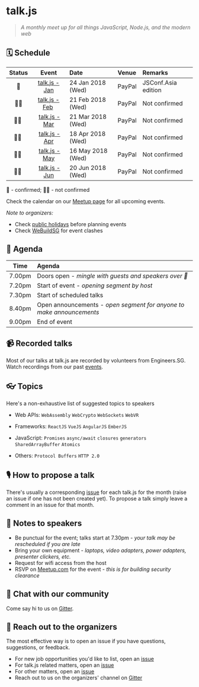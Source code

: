 # talk.js

> _A monthly meet up for all things JavaScript, Node.js, and the modern web_

## 🗓 Schedule

 Status | Event  | Date                         | Venue  | Remarks |
:------:|:--------:|:-----------------------------|:-------|:--------|
 🤘 | [talk.js - Jan][6] | 24 Jan 2018 (Wed)  | PayPal | JSConf.Asia edition
 🤷‍♀️ | [talk.js - Feb][#] | 21 Feb 2018 (Wed)  | PayPal | Not confirmed
 🤷‍♀️ | [talk.js - Mar][#] | 21 Mar 2018 (Wed)  | PayPal | Not confirmed
 🤷‍♀️ | [talk.js - Apr][#] | 18 Apr 2018 (Wed)  | PayPal | Not confirmed
 🤷‍♀️ | [talk.js - May][#] | 16 May 2018 (Wed)  | PayPal | Not confirmed
 🤷‍♀️ | [talk.js - Jun][#] | 20 Jun 2018 (Wed)  | PayPal | Not confirmed

🤘 - confirmed; 🤷‍♀️ - not confirmed

[#]: https://github.com/SingaporeJS/talk.js/issues/ "talk.js"
[6]: https://github.com/SingaporeJS/talk.js/issues/6 "talk.js - January 2018"

Check the calendar on our [Meetup page](https://www.meetup.com/Singapore-JS/events/) for all upcoming events.

_Note to organizers:_
- Check [public holidays](http://www.mom.gov.sg/employment-practices/public-holidays) before planning events
- Check [WeBuildSG](https://webuild.sg) for event clashes

## 📅 Agenda

Time   | Agenda
------ | :-----
7.00pm | Doors open - _mingle with guests and speakers over 🍕_
7.20pm | Start of event - _opening segment by host_
7.30pm | Start of scheduled talks
8.40pm | Open announcements - _open segment for anyone to make announcements_
9.00pm | End of event

## 📹 Recorded talks

Most of our talks at talk.js are recorded by volunteers from Engineers.SG. Watch recordings from our past [events](https://engineers.sg/organization/singaporejs).

## 👓 Topics

Here's a non-exhaustive list of suggested topics to speakers

- Web APIs: `WebAssembly` `WebCrypto` `WebSockets` `WebVR`

- Frameworks: `ReactJS` `VueJS` `AngularJS` `EmberJS`

- JavaScript: `Promises` `async/await` `closures` `generators` `SharedArrayBuffer` `Atomics`

- Others: `Protocol Buffers` `HTTP 2.0`

## 🎙 How to propose a talk

There's usually a corresponding [issue](https://github.com/SingaporeJS/talk.js/issues) for each talk.js for the month (raise an issue if one has not been created yet). To propose a talk simply leave a comment in an issue for that month.

## 📝 Notes to speakers

- Be punctual for the event; talks start at 7.30pm - _your talk may be rescheduled if you are late_
- Bring your own equipment - _laptops, video adapters, power adapters, presenter clickers, etc._
- Request for wifi access from the host
- RSVP on [Meetup.com](https://www.meetup.com/Singapore-JS) for the event - _this is for building security clearance_

## 👋 Chat with our community

Come say hi to us on [Gitter](https://gitter.im/SingaporeJS/home).

## 💬 Reach out to the organizers

The most effective way is to open an issue if you have questions, suggestions, or feedback.

- For new job opportunities you'd like to list, open an [issue](https://github.com/SingaporeJS/jobs/issues/new)
- For talk.js related matters, open an [issue](https://github.com/SingaporeJS/talk.js/issues/new)
- For other matters, open an [issue](https://github.com/SingaporeJS/organizers/issues/new)
- Reach out to us on the organizers' channel on [Gitter](https://gitter.im/SingaporeJS/organizers)
